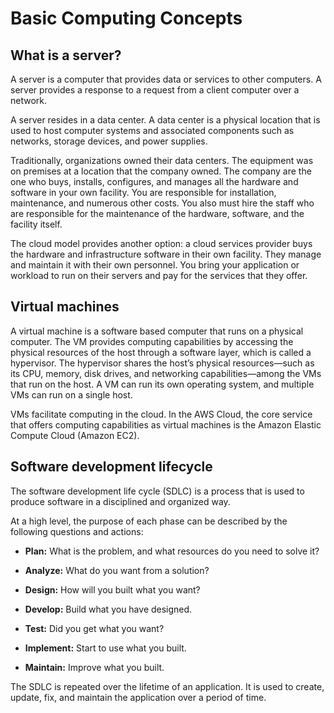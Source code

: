 # Basic Computing Concepts

## What is a server?

A server is a computer that provides data or services to other computers. A server provides a response to a request from a client computer over a network.

A server resides in a data center. A data center is a physical location that is used to host computer systems and associated components such as networks, storage devices, and power supplies.

Traditionally, organizations owned their data centers. The equipment was on premises at a location that the company owned. The company are the one who buys, installs, configures, and manages all the hardware and software in your own facility. You are responsible for installation, maintenance, and numerous other costs. You also must hire the staff who are responsible for the maintenance of the hardware, software, and the facility itself.

The cloud model provides another option: a cloud services provider buys the hardware and infrastructure software in their own facility. They manage and maintain it with their own personnel. You bring your application or workload to run on their servers and pay for the services that they offer.

## Virtual machines

A virtual machine is a software based computer that runs on a physical computer. The VM provides computing capabilities by accessing the physical resources of the host through a software layer, which is called a hypervisor. The hypervisor shares the host’s physical resources—such as its CPU, memory, disk drives, and networking capabilities—among the VMs that run on the host. A VM can run its own operating system, and multiple VMs can run on a single host.

VMs facilitate computing in the cloud. In the AWS Cloud, the core service that offers computing capabilities as virtual machines is the Amazon Elastic Compute Cloud (Amazon EC2).

## Software development lifecycle

The software development life cycle (SDLC) is a process that is used to produce software in a disciplined and organized way.

At a high level, the purpose of each phase can be described by the following questions and actions:

- **Plan:** What is the problem, and what resources do you need to solve it?

- **Analyze:** What do you want from a solution?

- **Design:** How will you built what you want?

- **Develop:** Build what you have designed.

- **Test:** Did you get what you want?

- **Implement:** Start to use what you built.

- **Maintain:** Improve what you built.

The SDLC is repeated over the lifetime of an application. It is used to create, update, fix, and maintain the application over a period of time.
